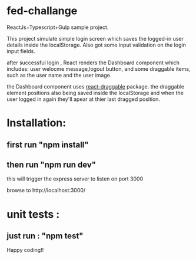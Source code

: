 # fed-challange
ReactJs+Typescript+Gulp sample project.

This project simulate simple login screen which saves the logged-in user details inside the localStorage.
Also got some input validation on the login input fields.

after successful login , React renders the Dashboard component which includes: user welocme message,logout button,
and some draggable items, such as the user name and the user image.

the Dashboard component uses [react-draggable](https://github.com/mzabriskie/react-draggable) package.
the draggable element positions also being saved inside the localStorage and when the user logged in again they'll apear at thier last dragged position.


# Installation:
 ## first run "npm install"
 ## then run "npm run dev" 
 this will trigger the express server to listen on port 3000
 
 browse to http://localhost:3000/
 
 # unit tests : 
  ## just run : "npm test"
  
  Happy coding!!
